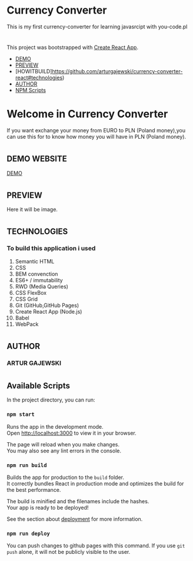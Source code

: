 # Currency Converter
This is my first currency-converter for learning javasrcipt with you-code.pl

#
This project was bootstrapped with [Create React App](https://github.com/facebook/create-react-app).

- [DEMO](https://github.com/arturgajewski/currency-converter-react#demo-website)
- [PREVIEW](https://github.com/arturgajewski/currency-converter-react#preview)
- [HOWITBUILD]https://github.com/arturgajewski/currency-converter-react#technologies)
- [AUTHOR](https://github.com/arturgajewski/currency-converter-react#author)
- [NPM Scripts](https://github.com/arturgajewski/currency-converter-react#available-scripts)
#
# Welcome in Currency Converter
If you want exchange your money from EURO to PLN (Poland money),you can use this for to know how money you will have in PLN (Poland money). 
#
## DEMO WEBSITE
[DEMO](https://arturgajewski.github.io/currency-converter-react/)

#
## PREVIEW
Here it will be image.
#
## TECHNOLOGIES
### To build this application i used

1.  Semantic HTML
2.  CSS
3.  BEM convenction
4.  ES6+ / immutability
5.  RWD (Media Queries)
6.  CSS FlexBox
7.  CSS Grid
8.  Git (GitHub,GitHub Pages)
9.  Create React App (Node.js)
10. Babel
11. WebPack
#
## AUTHOR
### ARTUR GAJEWSKI
#
## Available Scripts

In the project directory, you can run:

### `npm start`

Runs the app in the development mode.\
Open [http://localhost:3000](http://localhost:3000) to view it in your browser.

The page will reload when you make changes.\
You may also see any lint errors in the console.

### `npm run build`

Builds the app for production to the `build` folder.\
It correctly bundles React in production mode and optimizes the build for the best performance.

The build is minified and the filenames include the hashes.\
Your app is ready to be deployed!

See the section about [deployment](https://facebook.github.io/create-react-app/docs/deployment) for more information.

### `npm run deploy`

You can push changes to github pages with this command. If you use `git push` alone, it will not be publicly visible to the user.
#